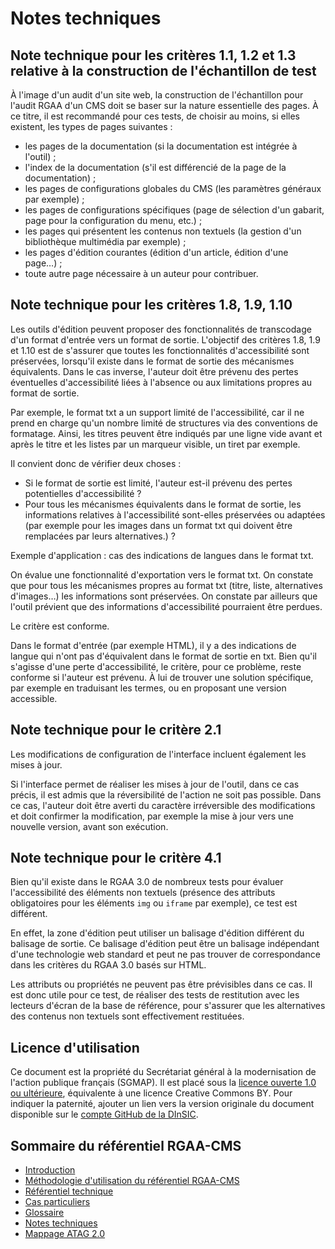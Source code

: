 # Notes techniques

## <a name="NT-c1.1.2.3"></a>Note technique pour les critères 1.1, 1.2 et 1.3 relative à la construction de l'échantillon de test

À l'image d'un audit d'un site web, la construction de l'échantillon pour l'audit RGAA d'un CMS doit se baser sur la nature essentielle des pages. À ce titre, il est recommandé pour ces tests, de choisir au moins, si elles existent, les types de pages suivantes&nbsp;: 

- les pages de la documentation (si la documentation est intégrée à l'outil)&nbsp;; 
- l'index de la documentation (s'il est différencié de la page de la documentation)&nbsp;;
- les pages de configurations globales du CMS (les paramètres généraux par exemple)&nbsp;; 
- les pages de configurations spécifiques (page de sélection d'un gabarit, page pour la configuration du menu, etc.)&nbsp;;
- les pages qui présentent les contenus non textuels (la gestion d'un bibliothèque multimédia par exemple)&nbsp;;
- les pages d'édition courantes (édition d'un article, édition d'une page…)&nbsp;; 
- toute autre page nécessaire à un auteur pour contribuer. 

## <a name="NT-c1.8.9.10"></a>Note technique pour les critères 1.8, 1.9, 1.10

Les outils d'édition peuvent proposer des fonctionnalités de transcodage d'un format d'entrée vers un format de sortie. L'objectif des critères 1.8, 1.9 et 1.10 est de s'assurer que toutes les fonctionnalités d'accessibilité sont préservées, lorsqu'il existe dans le format de sortie des mécanismes équivalents. Dans le cas inverse, l'auteur doit être prévenu des pertes éventuelles d'accessibilité liées à l'absence ou aux limitations propres au format de sortie.

Par exemple, le format txt a un support limité de l'accessibilité, car il ne prend en charge qu'un nombre limité de structures via des conventions de formatage. Ainsi, les titres peuvent être indiqués par une ligne vide avant et après le titre et les listes par un marqueur visible, un tiret par exemple.

Il convient donc de vérifier deux choses&nbsp;:

- Si le format de sortie est limité, l'auteur est-il prévenu des pertes potentielles d'accessibilité&nbsp;?
- Pour tous les mécanismes équivalents dans le format de sortie, les informations relatives à l'accessibilité sont-elles préservées ou adaptées (par exemple pour les images dans un format txt qui doivent être remplacées par leurs alternatives.)&nbsp;?

Exemple d'application : cas des indications de langues dans le format txt.

On évalue une fonctionnalité d'exportation vers le format txt. On constate que pour tous les mécanismes propres au format txt (titre, liste, alternatives d'images…) les informations sont préservées. On constate par ailleurs que l'outil prévient que des informations d'accessibilité pourraient être perdues.

Le critère est conforme.

Dans le format d'entrée (par exemple HTML), il y a des indications de langue qui n'ont pas d'équivalent dans le format de sortie en txt. Bien qu'il s'agisse d'une perte d'accessibilité, le critère, pour ce problème, reste conforme si l'auteur est prévenu. À lui de trouver une solution spécifique, par exemple en traduisant les termes, ou en proposant une version accessible.

## <a name="NT-c2.1"></a>Note technique pour le critère 2.1

Les modifications de configuration de l'interface incluent également les mises à jour.

Si l'interface permet de réaliser les mises à jour de l'outil, dans ce cas précis, il est admis que la réversibilité de l'action ne soit pas possible. Dans ce cas, l'auteur doit être averti du caractère irréversible des modifications et doit confirmer la modification, par exemple la mise à jour vers une nouvelle version, avant son exécution.

## <a name="NT-c4.1"></a>Note technique pour le critère 4.1

Bien qu'il existe dans le RGAA&nbsp;3.0 de nombreux tests pour évaluer l'accessibilité des éléments non textuels (présence des attributs obligatoires pour les éléments <code>img</code> ou <code>iframe</code> par exemple), ce test est différent.

En effet, la zone d'édition peut utiliser un balisage d'édition différent du balisage de sortie. Ce balisage d'édition peut être un balisage indépendant d'une technologie web standard et peut ne pas trouver de correspondance dans les critères du RGAA&nbsp;3.0 basés sur HTML.

Les attributs ou propriétés ne peuvent pas être prévisibles dans ce cas. Il est donc utile pour ce test, de réaliser des tests de restitution avec les lecteurs d'écran de la base de référence, pour s'assurer que les alternatives des contenus non textuels sont effectivement restituées.

## Licence d'utilisation

Ce document est la propriété du Secrétariat général à la modernisation de l'action publique français (SGMAP). Il est placé sous la [licence ouverte 1.0 ou ultérieure](https://www.etalab.gouv.fr/licence-ouverte-open-licence), équivalente à une licence <span lang="en">Creative Commons BY</span>. Pour indiquer la paternité, ajouter un lien vers la version originale du document disponible sur le [compte <span lang="en">GitHub</span> de la DInSIC](https://github.com/DISIC).

## Sommaire du référentiel RGAA-CMS

- [Introduction](intro.md)
- [Méthodologie d'utilisation du référentiel RGAA-CMS](methodo.md)
- [Référentiel technique](criteres.md)
- [Cas particuliers](cas-particuliers.md)
- [Glossaire](glossaire.md)
- [Notes techniques](notes-techniques.md)
- [Mappage ATAG 2.0](mappage.md)
